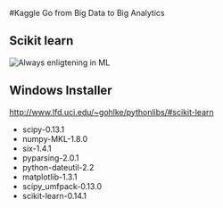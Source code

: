 #Kaggle
Go from Big Data to Big Analytics

## Scikit learn

![Always enligtening in ML](https://raw.github.com/logicmd/contest/master/kaggle/ml_map.png)

## Windows Installer

<http://www.lfd.uci.edu/~gohlke/pythonlibs/#scikit-learn>

- scipy-0.13.1
- numpy-MKL-1.8.0
- six-1.4.1
- pyparsing-2.0.1
- python-dateutil-2.2
- matplotlib-1.3.1
- scipy_umfpack-0.13.0
- scikit-learn-0.14.1